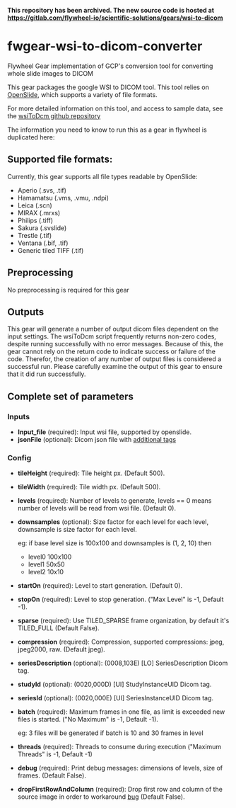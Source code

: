 **This repository has been archived. 
The new source code is hosted at https://gitlab.com/flywheel-io/scientific-solutions/gears/wsi-to-dicom** 


# fwgear-wsi-to-dicom-converter
Flywheel Gear implementation of GCP's conversion tool for converting whole slide images to DICOM

This gear packages the google WSI to DICOM tool.  This tool relies on [OpenSlide](https://openslide.org), which supports a variety of file formats.

For more detailed information on this tool, and access to sample data, see the [wsiToDcm github repository](https://github.com/GoogleCloudPlatform/wsi-to-dicom-converter)

The information you need to know to run this as a gear in flywheel is duplicated here:

## Supported file formats:
Currently, this gear supports all file types readable by OpenSlide:
- Aperio (.svs, .tif)
- Hamamatsu (.vms, .vmu, .ndpi)
- Leica (.scn)
- MIRAX (.mrxs)
- Philips (.tiff)
- Sakura (.svslide)
- Trestle (.tif)
- Ventana (.bif, .tif)
- Generic tiled TIFF (.tif)

## Preprocessing
No preprocessing is required for this gear

## Outputs
This gear will generate a number of output dicom files dependent on the input settings.
The wsiToDcm script frequently returns non-zero codes, despite running successfully with
no error messages.  Because of this, the gear cannot rely on the return code to indicate
success or failure of the code.  Therefor, the creation of any number of output files
is considered a successful run.  Please carefully examine the output of this gear to
ensure that it did run successfully.


## Complete set of parameters

### Inputs

* **Input_file** (required): Input wsi file, supported by openslide.
* **jsonFile**  (optional): Dicom json file with [additional tags](https://www.dicomstandard.org/dicomweb/dicom-json-format/)

### Config

* **tileHeight**  (required): Tile height px.  (Default 500).
* **tileWidth**  (required): Tile width px.  (Default 500).
* **levels**  (required): Number of levels to generate, levels == 0 means number of levels will be read from wsi file.  (Default 0).
* **downsamples**  (optional): Size factor for each level for each level, downsample is size factor for each level.

    eg: if base level size is 100x100 and downsamples is (1, 2, 10) then

    - level0 100x100
    - level1 50x50
    - level2 10x10

* **startOn**  (required): Level to start generation.  (Default 0).
* **stopOn**  (required): Level to stop generation.  ("Max Level" is -1, Default -1).
* **sparse**  (required): Use TILED_SPARSE frame organization, by default it's TILED_FULL  (Default False).
* **compression** (required): Compression, supported compressions: jpeg, jpeg2000, raw.  (Default jpeg).
* **seriesDescription**  (optional): (0008,103E) [LO] SeriesDescription Dicom tag.
* **studyId**  (optional): (0020,000D) [UI] StudyInstanceUID Dicom tag.
* **seriesId**  (optional): (0020,000E) [UI] SeriesInstanceUID Dicom tag.
* **batch**  (required): Maximum frames in one file, as limit is exceeded new files is started.  ("No Maximum" is -1, Default -1).

    eg: 3 files will be generated if batch is 10 and 30 frames in level
* **threads** (required): Threads to consume during execution ("Maximum Threads" is -1, Default -1)
* **debug**  (required): Print debug messages: dimensions of levels, size of frames. (Default False).
* **dropFirstRowAndColumn**  (required): Drop first row and column of the source image in order to workaround [bug](https://github.com/openslide/openslide/issues/268) (Default False).
